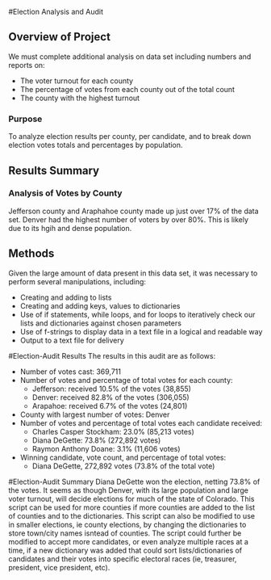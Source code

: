 #Election Analysis and Audit

## Overview of Project
We must complete additional analysis on data set including numbers and reports on:
* The voter turnout for each county
* The percentage of votes from each county out of the total count
* The county with the highest turnout

### Purpose
To analyze election results per county, per candidate, and to break down election votes totals and percentages by population. 

## Results Summary

### Analysis of Votes by County
Jefferson county and Araphahoe county made up just over 17% of the data set. Denver had the highest number of voters by over 80%. This is likely due to its hgih and dense population. 


## Methods
Given the large amount of data present in this data set, it was necessary to perform several manipulations, including:
* Creating and adding to lists
* Creating and adding keys, values to dictionaries
* Use of if statements, while loops, and for loops to iteratively check our lists and dictionaries against chosen parameters
* Use of f-strings to display data in a text file in a logical and readable way
* Output to a text file for delivery

#Election-Audit Results
The results in this audit are as follows:
* Number of votes cast: 369,711
* Number of votes and percentage of total votes for each county:
  * Jefferson: received 10.5% of the votes (38,855)
  * Denver: received 82.8% of the votes (306,055)
  * Arapahoe: received 6.7% of the votes (24,801)
* County with largest number of votes: Denver
* Number of votes and percentage of total votes each candidate received:
  * Charles Casper Stockham: 23.0% (85,213 votes)
  * Diana DeGette: 73.8% (272,892 votes)
  * Raymon Anthony Doane: 3.1% (11,606 votes)
* Winning candidate, vote count, and percentage of total votes: 
  * Diana DeGette, 272,892 votes (73.8% of the total vote)

#Election-Audit Summary
Diana DeGette won the election, netting 73.8% of the votes. It seems as though Denver, with its large population and large voter turnout, will decide elections for much of the state of Colorado. This script can be used for more counties if more counties are added to the list of counties and to the dictionaries. This script can also be modified to use in smaller elections, ie county elections, by changing the dictionaries to store town/city names isntead of counties. The script could further be modified to accept more candidates, or even analyze multiple races at a time, if a new dictionary was added that could sort lists/dictionaries of candidates and their votes into specific electoral races (ie, treasurer, president, vice president, etc). 
